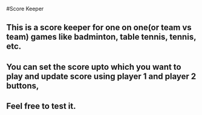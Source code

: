 #Score Keeper

## This is a score keeper for one on one(or team vs team) games like badminton, table tennis, tennis, etc.

## You can set the score upto which you want to play and update score using player 1 and player 2 buttons,

## Feel free to test it.
